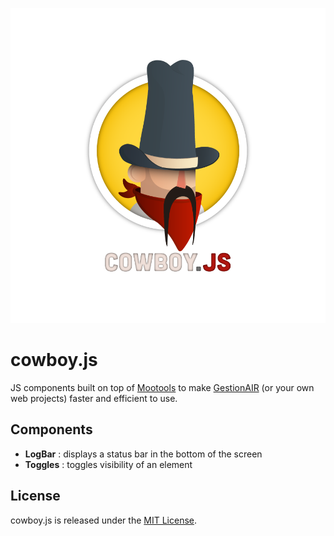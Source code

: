 ![alt text](https://github.com/GestionAIR/cowboy.js/blob/master/im/cowboy.png "Logo Cowboy.js")

cowboy.js
=========

JS components built on top of [Mootools](http://mootools.net/) to make [GestionAIR](http://www.gestionair.com/) (or your own web projects) faster and efficient to use.

## Components

- **LogBar** : displays a status bar in the bottom of the screen
- **Toggles** : toggles visibility of an element

## License

cowboy.js is released under the [MIT License](COPYING).

